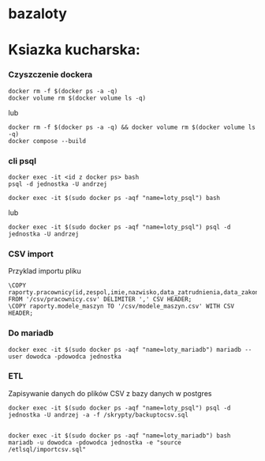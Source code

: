 # bazaloty

# Ksiazka kucharska:

### Czyszczenie dockera
```
docker rm -f $(docker ps -a -q)
docker volume rm $(docker volume ls -q)
```
lub
```
docker rm -f $(docker ps -a -q) && docker volume rm $(docker volume ls -q)
docker compose --build
```
### cli psql
```
docker exec -it <id z docker ps> bash
psql -d jednostka -U andrzej

docker exec -it $(sudo docker ps -aqf "name=loty_psql") bash
```
lub
```
docker exec -it $(sudo docker ps -aqf "name=loty_psql") psql -d jednostka -U andrzej
```

### CSV import

Przyklad importu pliku
```
\COPY raporty.pracownicy(id,zespol,imie,nazwisko,data_zatrudnienia,data_zakonczenia) FROM '/csv/pracownicy.csv' DELIMITER ',' CSV HEADER;
\COPY raporty.modele_maszyn TO '/csv/modele_maszyn.csv' WITH CSV HEADER;
```

### Do mariadb

```
docker exec -it $(sudo docker ps -aqf "name=loty_mariadb") mariadb --user dowodca -pdowodca jednostka
```
### ETL
Zapisywanie danych do plików CSV z bazy danych w postgres 
```
docker exec -it $(sudo docker ps -aqf "name=loty_psql") psql -d jednostka -U andrzej -a -f /skrypty/backuptocsv.sql


docker exec -it $(sudo docker ps -aqf "name=loty_mariadb") bash
mariadb -u dowodca -pdowodca jednostka -e "source /etlsql/importcsv.sql"

```